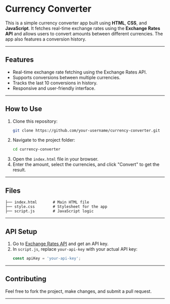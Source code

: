 # Currency Converter

This is a simple currency converter app built using **HTML**, **CSS**, and **JavaScript**. It fetches real-time exchange rates using the **Exchange Rates API** and allows users to convert amounts between different currencies. The app also features a conversion history.

---

## Features

- Real-time exchange rate fetching using the Exchange Rates API.
- Supports conversions between multiple currencies.
- Tracks the last 10 conversions in history.
- Responsive and user-friendly interface.

---

## How to Use

1. Clone this repository:
   ```bash
   git clone https://github.com/your-username/currency-converter.git
   ```
2. Navigate to the project folder:
   ```bash
   cd currency-converter
   ```
3. Open the `index.html` file in your browser.
4. Enter the amount, select the currencies, and click "Convert" to get the result.

---

## Files

```
├── index.html       # Main HTML file
├── style.css        # Stylesheet for the app
├── script.js        # JavaScript logic
```

---

## API Setup

1. Go to [Exchange Rates API](https://exchangeratesapi.io/) and get an API key.
2. In `script.js`, replace `your-api-key` with your actual API key:
   ```javascript
   const apiKey = 'your-api-key';
   ```

---

## Contributing

Feel free to fork the project, make changes, and submit a pull request.

---

